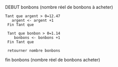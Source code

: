 DEBUT  bonbons  (nombre réel de bonbons à acheter)

    Tant que argent > 0=12.47
       argent <- argent +1
     Fin Tant que

     Tant que bonbon > 0=1.14
        bonbons <- bonbons +1
     Fin Tant que

     retourner nombre bonbons

fin  bonbons    (nombre réel de bonbons acheter)
